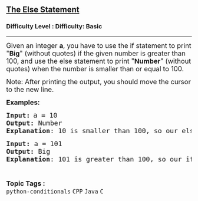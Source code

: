 <h2><a href="https://www.geeksforgeeks.org/problems/the-else-statement--115735/1?page=1&difficulty=Basic&status=unsolved&sortBy=accuracy">The Else Statement</a></h2><h3>Difficulty Level : Difficulty: Basic</h3><hr><div class="problems_problem_content__Xm_eO"><p><span style="font-size: 18px;">Given an integer <strong>a</strong>, you have to use the if statement to print "<strong>Big</strong>" (without quotes) if the given number is greater than 100, and use the else statement to print "<strong>Number</strong>" (without quotes) when the number is smaller than or equal to 100.</span></p>
<p><span style="font-size: 18px;">Note: After printing the output, y</span><span style="font-size: 18px;">ou should move the cursor to the new line.</span></p>
<p><span style="font-size: 18px;"><strong>Examples:</strong></span></p>
<pre><span style="font-size: 18px;"><strong>Input:</strong></span> <span style="font-size: 18.6667px;">a</span><span style="font-size: 18px;"> = 10<br><strong>Output:</strong> Number<br><strong>Explanation</strong>: 10 is smaller than 100, so our else statement works and we print Number.</span></pre>
<pre><span style="font-size: 18px;"><strong>Input: </strong>a = 101<br><strong>Output: </strong>Big<br><strong>Explanation</strong>: 101 is greater than 100, so our if statement works and we print Big.</span></pre></div><br><p><span style=font-size:18px><strong>Topic Tags : </strong><br><code>python-conditionals</code>&nbsp;<code>CPP</code>&nbsp;<code>Java</code>&nbsp;<code>C</code>&nbsp;